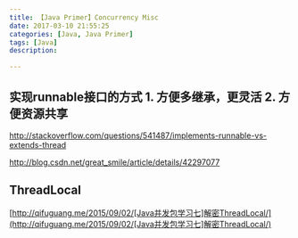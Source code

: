 ```yaml
---
title: 【Java Primer】Concurrency Misc
date: 2017-03-10 21:55:25
categories: [Java, Java Primer]
tags: [Java]
description:

---
```


## 实现runnable接口的方式 1. 方便多继承，更灵活 2. 方便资源共享

http://stackoverflow.com/questions/541487/implements-runnable-vs-extends-thread



http://blog.csdn.net/great_smile/article/details/42297077



## ThreadLocal

[http://qifuguang.me/2015/09/02/[Java并发包学习七]解密ThreadLocal/](http://qifuguang.me/2015/09/02/[Java并发包学习七]解密ThreadLocal/)



